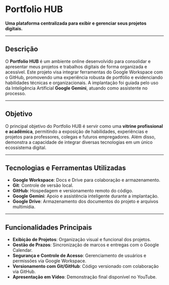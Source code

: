 # Portfolio HUB 
**Uma plataforma centralizada para exibir e gerenciar seus projetos digitais.**

---

##  Descrição

O **Portfolio HUB** é um ambiente online desenvolvido para consolidar e apresentar meus projetos e trabalhos digitais de forma organizada e acessível. Este projeto visa integrar ferramentas do Google Workspace com o GitHub, promovendo uma experiência robusta de portfólio e evidenciando habilidades técnicas e organizacionais. A implantação foi guiada pelo uso da Inteligência Artificial **Google Gemini**, atuando como assistente no processo.

---

##  Objetivo

O principal objetivo do Portfolio HUB é servir como uma **vitrine profissional e acadêmica**, permitindo a exposição de habilidades, experiências e projetos para professores, colegas e futuros empregadores. Além disso, demonstra a capacidade de integrar diversas tecnologias em um único ecossistema digital.

---

##  Tecnologias e Ferramentas Utilizadas

- **Google Workspace**: Docs e Drive para colaboração e armazenamento.
- **Git**: Controle de versão local.
- **GitHub**: Hospedagem e versionamento remoto do código.
- **Google Gemini**: Apoio e assistência inteligente durante a implantação.
- **Google Drive**: Armazenamento dos documentos do projeto e arquivos multimídia.

---

##  Funcionalidades Principais

-  **Exibição de Projetos**: Organização visual e funcional dos projetos.
-  **Gestão de Prazos**: Sincronização de marcos e entregas com o Google Calendar.
-  **Segurança e Controle de Acesso**: Gerenciamento de usuários e permissões via Google Workspace.
-  **Versionamento com Git/GitHub**: Código versionado com colaboração via GitHub.
-  **Apresentação em Vídeo**: Demonstração final disponível no YouTube.
